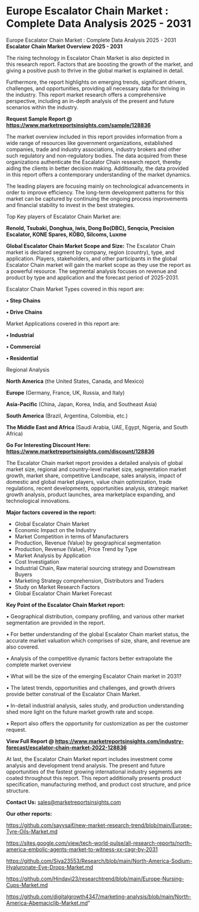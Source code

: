 # Europe Escalator Chain Market : Complete Data Analysis 2025 - 2031
 Europe Escalator Chain Market : Complete Data Analysis 2025 - 2031
<Strong> Escalator Chain Market Overview 2025 - 2031</strong>

The rising technology in Escalator Chain Market is also depicted in this research report. Factors that are boosting the growth of the market, and giving a positive push to thrive in the global market is explained in detail.

Furthermore, the report highlights on emerging trends, significant drivers, challenges, and opportunities, providing all necessary data for thriving in the industry. This report market research offers a comprehensive perspective, including an in-depth analysis of the present and future scenarios within the industry.

<strong>Request Sample Report @ <a href=https://www.marketreportsinsights.com/sample/128836>https://www.marketreportsinsights.com/sample/128836</a></strong>

The market overview included in this report provides information from a wide range of resources like government organizations, established companies, trade and industry associations, industry brokers and other such regulatory and non-regulatory bodies. The data acquired from these organizations authenticate the Escalator Chain research report, thereby aiding the clients in better decision making. Additionally, the data provided in this report offers a contemporary understanding of the market dynamics.

The leading players are focusing mainly on technological advancements in order to improve efficiency. The long-term development patterns for this market can be captured by continuing the ongoing process improvements and financial stability to invest in the best strategies.

Top Key players of Escalator Chain Market are:

<strong>Renold, Tsubaki, Donghua, iwis, Dong Bo(DBC), Senqcia, Precision Escalator, KONE Spares, KÖBO, Silcoms, Luxme</strong>

<strong><b>Global Escalator Chain Market Scope and Size:</b></strong>
The Escalator Chain market is declared segment by company, region (country), type, and application. Players, stakeholders, and other participants in the global Escalator Chain market will gain the market scope as they use the report as a powerful resource. The segmental analysis focuses on revenue and product by type and application and the forecast period of 2025-2031.

Escalator Chain Market Types covered in this report are:

<strong>• Step Chains

• Drive Chains</strong>

Market Applications covered in this report are:

<strong>• Industrial

• Commercial

• Residential</strong> 

Regional Analysis

<strong>North America</strong> (the United States, Canada, and Mexico)

<strong>Europe</strong> (Germany, France, UK, Russia, and Italy)

<strong>Asia-Pacific</strong> (China, Japan, Korea, India, and Southeast Asia)

<strong>South America</strong> (Brazil, Argentina, Colombia, etc.)

<strong>The Middle East and Africa</strong> (Saudi Arabia, UAE, Egypt, Nigeria, and South Africa)

<strong>Go For Interesting Discount Here: <a href=https://www.marketreportsinsights.com/discount/128836>https://www.marketreportsinsights.com/discount/128836</a></strong>

The Escalator Chain market report provides a detailed analysis of global market size, regional and country-level market size, segmentation market growth, market share, competitive Landscape, sales analysis, impact of domestic and global market players, value chain optimization, trade regulations, recent developments, opportunities analysis, strategic market growth analysis, product launches, area marketplace expanding, and technological innovations.

<strong><b>Major factors covered in the report:</b></strong>
<ul>
  <li>Global Escalator Chain Market </li>
  <li>Economic Impact on the Industry</li>
  <li>Market Competition in terms of Manufacturers</li>
  <li>Production, Revenue (Value) by geographical segmentation</li>
  <li>Production, Revenue (Value), Price Trend by Type</li>
  <li>Market Analysis by Application</li>
  <li>Cost Investigation</li>
  <li>Industrial Chain, Raw material sourcing strategy and Downstream Buyers</li>
  <li>Marketing Strategy comprehension, Distributors and Traders</li>
  <li>Study on Market Research Factors</li>
  <li>Global Escalator Chain Market Forecast</li>
</ul>

<strong><b>Key Point of the Escalator Chain Market report:</b></strong>

• Geographical distribution, company profiling, and various other market segmentation are provided in the report.

• For better understanding of the global Escalator Chain market status, the accurate market valuation which comprises of size, share, and revenue are also covered.

• Analysis of the competitive dynamic factors better extrapolate the complete market overview

• What will be the size of the emerging Escalator Chain market in 2031?

• The latest trends, opportunities and challenges, and growth drivers provide better construal of the Escalator Chain Market.

• In-detail industrial analysis, sales study, and production understanding shed more light on the future market growth rate and scope.

• Report also offers the opportunity for customization as per the customer request.

<strong><b>View Full Report @ <a href=https://www.marketreportsinsights.com/industry-forecast/escalator-chain-market-2022-128836>https://www.marketreportsinsights.com/industry-forecast/escalator-chain-market-2022-128836</a></b></strong>


At last, the Escalator Chain Market report includes investment come analysis and development trend analysis. The present and future opportunities of the fastest growing international industry segments are coated throughout this report. This report additionally presents product specification, manufacturing method, and product cost structure, and price structure.

<strong>Contact Us:</strong>
sales@marketreportsinsights.com

<strong>Our other reports:</strong>

<a href=https://github.com/sayysaif/new-market-research-trend/blob/main/Europe-Tyre-Oils-Market.md>https://github.com/sayysaif/new-market-research-trend/blob/main/Europe-Tyre-Oils-Market.md</a>

<a href=https://sites.google.com/view/tech-world-pulse/all-research-reports/north-america-embolic-agents-market-to-witness-xx-cagr-by-2031>https://sites.google.com/view/tech-world-pulse/all-research-reports/north-america-embolic-agents-market-to-witness-xx-cagr-by-2031</a>

<a href=https://github.com/Siya23553/Research/blob/main/North-America-Sodium-Hyaluronate-Eye-Drops-Market.md>https://github.com/Siya23553/Research/blob/main/North-America-Sodium-Hyaluronate-Eye-Drops-Market.md</a>

<a href=https://github.com/Hindavi23/researchtrend/blob/main/Europe-Nursing-Cups-Market.md>https://github.com/Hindavi23/researchtrend/blob/main/Europe-Nursing-Cups-Market.md</a>

<a href=https://github.com/digitalgrowth4347/marketing-analysis/blob/main/North-America-Abemaciclib-Market.md>https://github.com/digitalgrowth4347/marketing-analysis/blob/main/North-America-Abemaciclib-Market.md</a>"

